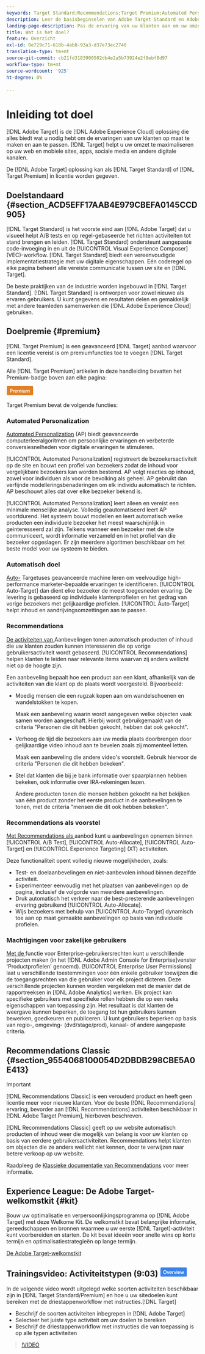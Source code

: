 ```yaml
---
keywords: Target Standard;Recommendations;Target Premium;Automated Personalization;auto-target;auto target;permissions;wat is adobe target;
description: Leer de basisbeginselen van Adobe Target Standard en Adobe Target Premium. Target Premium bevat geavanceerde functies die niet beschikbaar zijn in het standaardproduct.
landing-page-description: Pas de ervaring van uw klanten aan om uw omzet te maximaliseren op uw websites en mobiele sites, apps, sociale media en andere digitale kanalen.
title: Wat is het doel?
feature: Overzicht
exl-id: 0e729c71-618b-4ab8-93a3-d37e73ec2740
translation-type: tm+mt
source-git-commit: cb21fd3183900502db4e2a5b73924e2f9ebf8d97
workflow-type: tm+mt
source-wordcount: '925'
ht-degree: 0%

---
```


# Inleiding tot doel

[!DNL Adobe Target] is de  [!DNL Adobe Experience Cloud] oplossing die alles biedt wat u nodig hebt om de ervaringen van uw klanten op maat te maken en aan te passen. [!DNL Target] helpt u uw omzet te maximaliseren op uw web en mobiele sites, apps, sociale media en andere digitale kanalen.

De [!DNL Adobe Target] oplossing kan als [!DNL Target Standard] of [!DNL Target Premium] in licentie worden gegeven.

## Doelstandaard {#section_ACD5EFF17AAB4E979CBEFA0145CCD905}

[!DNL Target Standard] is het voorste eind aan  [!DNL Adobe Target] dat u visueel helpt A/B tests en op regel-gebaseerde het richten activiteiten tot stand brengen en leiden. [!DNL Target Standard] ondersteunt aangepaste code-invoeging in en uit de  [!UICONTROL Visual Experience Composer] (VEC)-workflow. [!DNL Target Standard] biedt een vereenvoudigde implementatiestrategie met uw digitale eigenschappen. Eén coderegel op elke pagina beheert alle vereiste communicatie tussen uw site en [!DNL Target].

De beste praktijken van de industrie worden ingebouwd in [!DNL Target Standard]. [!DNL Target Standard] is ontworpen voor zowel nieuwe als ervaren gebruikers. U kunt gegevens en resultaten delen en gemakkelijk met andere teamleden samenwerken die [!DNL Adobe Experience Cloud] gebruiken.

## Doelpremie {#premium}

[!DNL Target Premium] is een geavanceerd  [!DNL Target] aanbod waarvoor een licentie vereist is om premiumfuncties toe te voegen  [!DNL Target Standard].

Alle [!DNL Target Premium] artikelen in deze handleiding bevatten het Premium-badge boven aan elke pagina:

![Premium badge](/help/assets/premium.png)

Target Premium bevat de volgende functies:

### Automated Personalization

[Automated Personalization](/help/c-activities/t-automated-personalization/automated-personalization.md#task_8AAF837796D74CF893CA2F88BA1491C9)  (AP) biedt geavanceerde computerleeralgoritmen om persoonlijke ervaringen en verbeterde conversiesnelheden voor digitale ervaringen te stimuleren.

[!UICONTROL Automated Personalization] registreert de bezoekersactiviteit op de site en bouwt een profiel van bezoekers zodat de inhoud voor vergelijkbare bezoekers kan worden bestemd. AP volgt reacties op inhoud, zowel voor individuen als voor de bevolking als geheel. AP gebruikt dan verfijnde modelleringsbenaderingen om elk individu automatisch te richten. AP beschouwt alles dat over elke bezoeker bekend is.

[!UICONTROL Automated Personalization] leert alleen en vereist een minimale menselijke analyse. Volledig geautomatiseerd leert AP voortdurend. Het systeem bouwt modellen en leert automatisch welke producten een individuele bezoeker het meest waarschijnlijk in geinteresseerd zal zijn. Telkens wanneer een bezoeker met de site communiceert, wordt informatie verzameld en in het profiel van die bezoeker opgeslagen. Er zijn meerdere algoritmen beschikbaar om het beste model voor uw systeem te bieden.

### Automatisch doel

[Auto-](/help/c-activities/auto-target/auto-target-to-optimize.md) Targetuses geavanceerde machine leren om veelvoudige high-performance marketer-bepaalde ervaringen te identificeren. [!UICONTROL Auto-Target] dan dient elke bezoeker de meest toegesneden ervaring. De levering is gebaseerd op individuele klantenprofielen en het gedrag van vorige bezoekers met gelijkaardige profielen. [!UICONTROL Auto-Target] helpt inhoud en aandrijvingsomzettingen aan te passen.

### Recommendations

[De activiteiten van ](/help/c-recommendations/recommendations.md#concept_7556C8A4543942F2A77B13A29339C0C0) Aanbevelingen tonen automatisch producten of inhoud die uw klanten zouden kunnen interesseren die op vorige gebruikersactiviteit wordt gebaseerd. [!UICONTROL Recommendations] helpen klanten te leiden naar relevante items waarvan zij anders wellicht niet op de hoogte zijn.

Een aanbeveling bepaalt hoe een product aan een klant, afhankelijk van de activiteiten van die klant op de plaats wordt voorgesteld. Bijvoorbeeld:

* Moedig mensen die een rugzak kopen aan om wandelschoenen en wandelstokken te kopen.

   Maak een aanbeveling waarin wordt aangegeven welke objecten vaak samen worden aangeschaft. Hierbij wordt gebruikgemaakt van de criteria &quot;Personen die dit hebben gekocht, hebben dat ook gekocht&quot;.

* Verhoog de tijd die bezoekers aan uw media plaats doorbrengen door gelijkaardige video inhoud aan te bevelen zoals zij momenteel letten.

   Maak een aanbeveling die andere video&#39;s voorstelt. Gebruik hiervoor de criteria &quot;Personen die dit hebben bekeken&quot;.

* Stel dat klanten die bij je bank informatie over spaarplannen hebben bekeken, ook informatie over IRA-rekeningen lezen.

   Andere producten tonen die mensen hebben gekocht na het bekijken van één product zonder het eerste product in de aanbevelingen te tonen, met de criteria &quot;mensen die dit ook hebben bekeken&quot;.

### Recommendations als voorstel

[Met Recommendations als ](/help/c-recommendations/recommendations-as-an-offer.md) aanbod kunt u aanbevelingen opnemen binnen  [!UICONTROL A/B Test],  [!UICONTROL Auto-Allocate],  [!UICONTROL Auto-Target] en  [!UICONTROL Experience Targeting] (XT) activiteiten.

Deze functionaliteit opent volledig nieuwe mogelijkheden, zoals:

* Test- en doelaanbevelingen en niet-aanbevolen inhoud binnen dezelfde activiteit.
* Experimenteer eenvoudig met het plaatsen van aanbevelingen op de pagina, inclusief de volgorde van meerdere aanbevelingen.
* Druk automatisch het verkeer naar de best-presterende aanbevelingen ervaring gebruikend [!UICONTROL Auto-Allocate].
* Wijs bezoekers met behulp van [!UICONTROL Auto-Target] dynamisch toe aan op maat gemaakte aanbevelingen op basis van individuele profielen.

### Machtigingen voor zakelijke gebruikers

[Met de ](/help/administrating-target/c-user-management/property-channel/property-channel.md#concept_E396B16FA2024ADBA27BC056138F9838) functie voor Enterprise-gebruikersrechten kunt u verschillende projecten maken (in het  [!DNL Adobe Admin Console for Enterprise]venster &#39;Productprofielen&#39; genoemd). [!UICONTROL Enterprise User Permissions] laat u verschillende toestemmingen voor één enkele gebruiker toewijzen die de toegangsrechten van die gebruiker voor elk project dicteren. Deze verschillende projecten kunnen worden vergeleken met de manier dat de rapportreeksen in [!DNL Adobe Analytics] werken. Elk project kan specifieke gebruikers met specifieke rollen hebben die op een reeks eigenschappen van toepassing zijn. Het resultaat is dat klanten de weergave kunnen beperken, de toegang tot hun gebruikers kunnen bewerken, goedkeuren en publiceren. U kunt gebruikers beperken op basis van regio-, omgeving- (dvd/stage/prod), kanaal- of andere aangepaste criteria.

## Recommendations Classic {#section_9554068100054D2DBDB298CBE5A0E413}

>[!IMPORTANT]
>
>[!DNL Recommendations Classic] is een verouderd product en heeft geen licentie meer voor nieuwe klanten. Voor de beste [!DNL Recommendations] ervaring, bevorder aan [!DNL Recommendations] activiteiten beschikbaar in [!DNL Adobe Target Premium], hierboven beschreven.

[!DNL Recommendations Classic] geeft op uw website automatisch producten of inhoud weer die mogelijk van belang is voor uw klanten op basis van eerdere gebruikersactiviteiten. Recommendations helpt klanten om objecten die ze anders wellicht niet kennen, door te verwijzen naar betere verkoop op uw website.

Raadpleeg de [Klassieke documentatie van Recommendations](/help/assets/adobe-recommendations-classic.pdf) voor meer informatie.

## Experience League: De Adobe Target-welkomstkit {#kit}

Bouw uw optimalisatie en verpersoonlijkingsprogramma op [!DNL Adobe Target] met deze Welkome Kit. De welkomstkit bevat belangrijke informatie, gereedschappen en bronnen waarmee u uw eerste [!DNL Target]-activiteit kunt voorbereiden en starten. De kit bevat ideeën voor snelle wins op korte termijn en optimalisatiestrategieën op lange termijn.

[De Adobe Target-welkomstkit](https://expleague.azureedge.net/pdf/Adobe-Target-Welcome-Kit.pdf)

## Trainingsvideo: Activiteitstypen (9:03) ![Overzichtsbadge](/help/assets/overview.png)

In de volgende video wordt uitgelegd welke soorten activiteiten beschikbaar zijn in [!DNL Target Standard/Premium] en hoe u uw sitedoelen kunt bereiken met de driestappenworkflow met instructies.[!DNL Target]

* Beschrijf de soorten activiteiten inbegrepen in [!DNL Adobe Target]
* Selecteer het juiste type activiteit om uw doelen te bereiken
* Beschrijf de driestappenworkflow met instructies die van toepassing is op alle typen activiteiten

>[!VIDEO](https://video.tv.adobe.com/v/17386)
